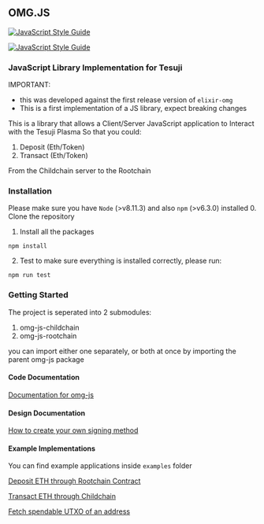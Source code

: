 ## OMG.JS 
[![JavaScript Style Guide](https://img.shields.io/badge/code_style-standard-brightgreen.svg)](https://standardjs.com)

[![JavaScript Style Guide](https://cdn.rawgit.com/standard/standard/master/badge.svg)](https://github.com/standard/standard)

### JavaScript Library Implementation for Tesuji 

IMPORTANT: 
* this was developed against the first release version of `elixir-omg` 
* This is a first implementation of a JS library, expect breaking changes

This is a library that allows a Client/Server JavaScript application to Interact with the Tesuji Plasma
So that you could:

1. Deposit (Eth/Token)
2. Transact (Eth/Token)

From the Childchain server to the Rootchain

### Installation

Please make sure you have `Node` (>v8.11.3) and also `npm` (>v6.3.0) installed
0. Clone the repository
1. Install all the packages
```
npm install
```
2. Test to make sure everything is installed correctly, please run:

```
npm run test
```

### Getting Started

The project is seperated into 2 submodules:

1. omg-js-childchain
2. omg-js-rootchain

you can import either one separately, or both at once by importing the parent omg-js package

#### Code Documentation

[Documentation for omg-js ](http://omisego.github.io/omg-js)

#### Design Documentation

[How to create your own signing method](/integration-docs/signing-methods.md)

#### Example Implementations

You can find example applications inside `examples` folder

[Deposit ETH through Rootchain Contract](examples/node-deposit.js)

[Transact ETH through Childchain](examples/node-sendTx.js)

[Fetch spendable UTXO of an address](examples/fetch-utxo.js)

